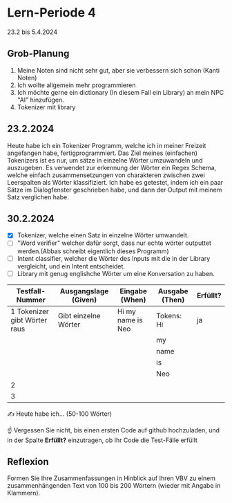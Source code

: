 # Lern-Periode 4

23.2 bis 5.4.2024

## Grob-Planung

1. Meine Noten sind nicht sehr gut, aber sie verbessern sich schon (Kanti Noten)
2. Ich wollte allgemein mehr programmieren
3. Ich möchte gerne ein dictionary (In diesem Fall ein Library) an mein NPC "AI" hinzufügen.
4. Tokenizer mit library

## 23.2.2024

Heute habe ich ein Tokenizer Programm, welche ich in meiner Freizeit angefangen habe, fertigprogrammiert. Das Ziel meines (einfachen) Tokenizers ist es nur, um sätze in einzelne Wörter umzuwandeln und auszugeben.
Es verwendet zur erkennung der Wörter ein Regex Schema, welche einfach zusammensetzungen von charakteren zwischen zwei Leerspalten als Wörter klassifiziert. Ich habe es getestet, indem ich ein paar Sätze im Dialogfenster geschrieben habe, und dann der Output mit meinem Satz verglichen habe.

## 30.2.2024

- [x] Tokenizer, welche einen Satz in einzelne Wörter umwandelt.
- [ ] "Word verifier" welcher dafür sorgt, dass nur echte wörter outputtet werden.(Abbas schreibt eigentlich dieses Programm)
- [ ] Intent classifier, welcher die Wörter des Inputs mit die in der Library vergleicht, und ein Intent entscheidet.
- [ ] Library mit genug englishche Wörter um eine Konversation zu haben.

|      Testfall-Nummer       |      Ausgangslage (Given)   |   Eingabe (When)   |    Ausgabe (Then)       | Erfüllt? |
|      ---------------       |      --------------------   |   --------------   |    --------------       | -------- |
|1 Tokenizer gibt Wörter raus| Gibt einzelne Wörter        | Hi my name is Neo  |Tokens: Hi               | ja       |
|                            |                             |                    |         my
|                            |                             |                    |         name
|                            |                             |                    |         is               
|                            |                             |                    |         Neo             |          |
|2                           |                             |                    |                         |          |
|3                           |                             |                    |                         |          |

✍️ Heute habe ich... (50-100 Wörter)

☝️ Vergessen Sie nicht, bis einen ersten Code auf github hochzuladen, und in der Spalte **Erfüllt?** einzutragen, ob Ihr Code die Test-Fälle erfüllt



## Reflexion

Formen Sie Ihre Zusammenfassungen in Hinblick auf Ihren VBV zu einem zusammenhängenden Text von 100 bis 200 Wörtern (wieder mit Angabe in Klammern).
